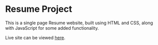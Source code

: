 # Resume Project
This is a single page Resume website, built using HTML and CSS, along with JavaScript for some added functionality.

Live site can be viewed [here](https://annieloxton.github.io/Annie_Loxton_Resume/).
